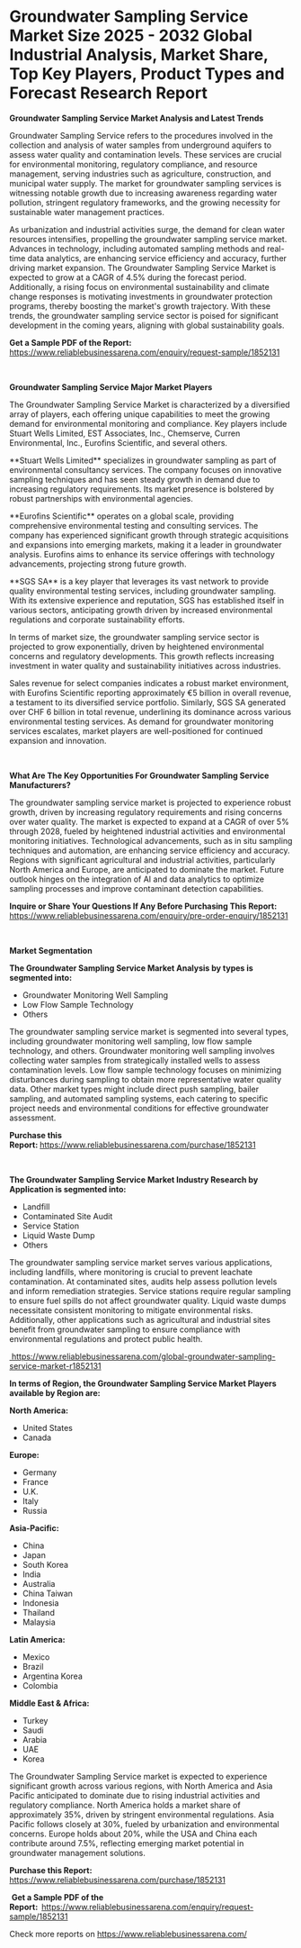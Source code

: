 <p><h1>Groundwater Sampling Service Market Size 2025 - 2032 Global Industrial Analysis, Market Share, Top Key Players, Product Types and Forecast Research Report</h1></p><p><strong>Groundwater Sampling Service Market Analysis and Latest Trends</strong></p>
<p><p>Groundwater Sampling Service refers to the procedures involved in the collection and analysis of water samples from underground aquifers to assess water quality and contamination levels. These services are crucial for environmental monitoring, regulatory compliance, and resource management, serving industries such as agriculture, construction, and municipal water supply. The market for groundwater sampling services is witnessing notable growth due to increasing awareness regarding water pollution, stringent regulatory frameworks, and the growing necessity for sustainable water management practices.</p><p>As urbanization and industrial activities surge, the demand for clean water resources intensifies, propelling the groundwater sampling service market. Advances in technology, including automated sampling methods and real-time data analytics, are enhancing service efficiency and accuracy, further driving market expansion. The Groundwater Sampling Service Market is expected to grow at a CAGR of 4.5% during the forecast period. Additionally, a rising focus on environmental sustainability and climate change responses is motivating investments in groundwater protection programs, thereby boosting the market's growth trajectory. With these trends, the groundwater sampling service sector is poised for significant development in the coming years, aligning with global sustainability goals.</p></p>
<p><strong>Get a Sample PDF of the Report:&nbsp;</strong> <a href="https://www.reliablebusinessarena.com/enquiry/request-sample/1852131?utm_campaign=3014&utm_medium=2&utm_source=Github&utm_content=ia&utm_term=27032025&utm_id=groundwater-sampling-service">https://www.reliablebusinessarena.com/enquiry/request-sample/1852131</a></p>
<p>&nbsp;</p>
<p><strong>Groundwater Sampling Service Major Market Players</strong></p>
<p><p>The Groundwater Sampling Service Market is characterized by a diversified array of players, each offering unique capabilities to meet the growing demand for environmental monitoring and compliance. Key players include Stuart Wells Limited, EST Associates, Inc., Chemserve, Curren Environmental, Inc., Eurofins Scientific, and several others.</p><p>**Stuart Wells Limited** specializes in groundwater sampling as part of environmental consultancy services. The company focuses on innovative sampling techniques and has seen steady growth in demand due to increasing regulatory requirements. Its market presence is bolstered by robust partnerships with environmental agencies.</p><p>**Eurofins Scientific** operates on a global scale, providing comprehensive environmental testing and consulting services. The company has experienced significant growth through strategic acquisitions and expansions into emerging markets, making it a leader in groundwater analysis. Eurofins aims to enhance its service offerings with technology advancements, projecting strong future growth.</p><p>**SGS SA** is a key player that leverages its vast network to provide quality environmental testing services, including groundwater sampling. With its extensive experience and reputation, SGS has established itself in various sectors, anticipating growth driven by increased environmental regulations and corporate sustainability efforts.</p><p>In terms of market size, the groundwater sampling service sector is projected to grow exponentially, driven by heightened environmental concerns and regulatory developments. This growth reflects increasing investment in water quality and sustainability initiatives across industries.</p><p>Sales revenue for select companies indicates a robust market environment, with Eurofins Scientific reporting approximately €5 billion in overall revenue, a testament to its diversified service portfolio. Similarly, SGS SA generated over CHF 6 billion in total revenue, underlining its dominance across various environmental testing services. As demand for groundwater monitoring services escalates, market players are well-positioned for continued expansion and innovation.</p></p>
<p>&nbsp;</p>
<p><strong>What Are The Key Opportunities For Groundwater Sampling Service Manufacturers?</strong></p>
<p><p>The groundwater sampling service market is projected to experience robust growth, driven by increasing regulatory requirements and rising concerns over water quality. The market is expected to expand at a CAGR of over 5% through 2028, fueled by heightened industrial activities and environmental monitoring initiatives. Technological advancements, such as in situ sampling techniques and automation, are enhancing service efficiency and accuracy. Regions with significant agricultural and industrial activities, particularly North America and Europe, are anticipated to dominate the market. Future outlook hinges on the integration of AI and data analytics to optimize sampling processes and improve contaminant detection capabilities.</p></p>
<p><strong>Inquire or Share Your Questions If Any Before Purchasing This Report:</strong> <a href="https://www.reliablebusinessarena.com/enquiry/pre-order-enquiry/1852131?utm_campaign=3014&utm_medium=2&utm_source=Github&utm_content=ia&utm_term=27032025&utm_id=groundwater-sampling-service">https://www.reliablebusinessarena.com/enquiry/pre-order-enquiry/1852131</a></p>
<p>&nbsp;</p>
<p><strong>Market Segmentation</strong></p>
<p><strong>The Groundwater Sampling Service Market Analysis by types is segmented into:</strong></p>
<p><ul><li>Groundwater Monitoring Well Sampling</li><li>Low Flow Sample Technology</li><li>Others</li></ul></p>
<p><p>The groundwater sampling service market is segmented into several types, including groundwater monitoring well sampling, low flow sample technology, and others. Groundwater monitoring well sampling involves collecting water samples from strategically installed wells to assess contamination levels. Low flow sample technology focuses on minimizing disturbances during sampling to obtain more representative water quality data. Other market types might include direct push sampling, bailer sampling, and automated sampling systems, each catering to specific project needs and environmental conditions for effective groundwater assessment.</p></p>
<p><strong>Purchase this Report:&nbsp;</strong><a href="https://www.reliablebusinessarena.com/purchase/1852131?utm_campaign=3014&utm_medium=2&utm_source=Github&utm_content=ia&utm_term=27032025&utm_id=groundwater-sampling-service">https://www.reliablebusinessarena.com/purchase/1852131</a></p>
<p>&nbsp;</p>
<p><strong>The Groundwater Sampling Service Market Industry Research by Application is segmented into:</strong></p>
<p><ul><li>Landfill</li><li>Contaminated Site Audit</li><li>Service Station</li><li>Liquid Waste Dump</li><li>Others</li></ul></p>
<p><p>The groundwater sampling service market serves various applications, including landfills, where monitoring is crucial to prevent leachate contamination. At contaminated sites, audits help assess pollution levels and inform remediation strategies. Service stations require regular sampling to ensure fuel spills do not affect groundwater quality. Liquid waste dumps necessitate consistent monitoring to mitigate environmental risks. Additionally, other applications such as agricultural and industrial sites benefit from groundwater sampling to ensure compliance with environmental regulations and protect public health.</p></p>
<p><a href="https://www.reliablebusinessarena.com/global-groundwater-sampling-service-market-r1852131?utm_campaign=3014&utm_medium=2&utm_source=Github&utm_content=ia&utm_term=27032025&utm_id=groundwater-sampling-service">&nbsp;https://www.reliablebusinessarena.com/global-groundwater-sampling-service-market-r1852131</a></p>
<p><strong>In terms of Region, the Groundwater Sampling Service Market Players available by Region are:</strong></p>
<p>
    <p> <strong> North America: </strong>
        <ul>
            <li>United States</li>
            <li>Canada</li>
        </ul>
        </p> 
    <p> <strong> Europe: </strong>
        <ul>
            <li>Germany</li>
            <li>France</li>
            <li>U.K.</li>
            <li>Italy</li>
            <li>Russia</li>
        </ul>
        </p> 
    <p> <strong> Asia-Pacific: </strong>
        <ul>
            <li>China</li>
            <li>Japan</li>
            <li>South Korea</li>
            <li>India</li>
            <li>Australia</li>
            <li>China Taiwan</li>
            <li>Indonesia</li>
            <li>Thailand</li>
            <li>Malaysia</li>
        </ul>
        </p> 
    <p> <strong> Latin America: </strong>
        <ul>
            <li>Mexico</li>
            <li>Brazil</li>
            <li>Argentina Korea</li>
            <li>Colombia</li>
        </ul>
        </p> 
    <p> <strong> Middle East & Africa: </strong>
        <ul>
            <li>Turkey</li>
            <li>Saudi</li>
            <li>Arabia</li>
            <li>UAE</li>
            <li>Korea</li>
        </ul>
    </p>
    </p>
<p><p>The Groundwater Sampling Service market is expected to experience significant growth across various regions, with North America and Asia Pacific anticipated to dominate due to rising industrial activities and regulatory compliance. North America holds a market share of approximately 35%, driven by stringent environmental regulations. Asia Pacific follows closely at 30%, fueled by urbanization and environmental concerns. Europe holds about 20%, while the USA and China each contribute around 7.5%, reflecting emerging market potential in groundwater management solutions.</p></p>
<p><strong>Purchase this Report: </strong><a href="https://www.reliablebusinessarena.com/purchase/1852131?utm_campaign=3014&utm_medium=2&utm_source=Github&utm_content=ia&utm_term=27032025&utm_id=groundwater-sampling-service">https://www.reliablebusinessarena.com/purchase/1852131</a></p>
<p>&nbsp;<strong>Get a Sample PDF of the Report:&nbsp;&nbsp;</strong><a href="https://www.reliablebusinessarena.com/enquiry/request-sample/1852131?utm_campaign=3014&utm_medium=2&utm_source=Github&utm_content=ia&utm_term=27032025&utm_id=groundwater-sampling-service">https://www.reliablebusinessarena.com/enquiry/request-sample/1852131</a></p>
<p><strong></strong></p>
<p>Check more reports on <a href="https://www.reliablebusinessarena.com/?utm_campaign=3014&utm_medium=2&utm_source=Github&utm_content=ia&utm_term=27032025&utm_id=groundwater-sampling-service">https://www.reliablebusinessarena.com/</a></p>